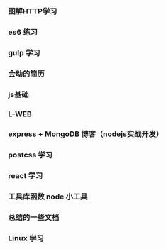 ### 图解HTTP学习
### es6 练习
### gulp 学习
### 会动的简历
### js基础
### L-WEB
### express + MongoDB 博客（nodejs实战开发）
### postcss 学习
### react 学习


### 工具库函数 node 小工具
### 总结的一些文档


### Linux 学习








